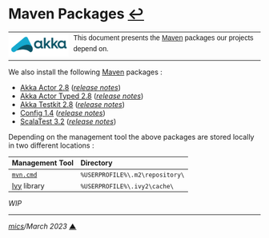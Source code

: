 # <span id="top">Maven Packages</span> <span style="size:25%;"><a href="README.md">↩</a></span>

<table style="font-family:Helvetica,Arial;line-height:1.6;">
  <tr>
  <td style="border:0;padding:0 10px 0 0;min-width:120px;"><a href="https://akka.io/" rel="external"><img style="border:0;" src="./docs/images/akka.svg" width="120" alt="Akka project"/></a></td>
  <td style="border:0;padding:0;vertical-align:text-top;">This document presents the <a href="https://mvnrepository.com/" rel="external">Maven</a> packages our projects depend on.
  </td>
  </tr>
</table>

We also install the following [Maven][maven_repository] packages : 

- [Akka Actor 2.8](https://mvnrepository.com/artifact/com.typesafe.akka/akka-actor) ([*release notes*](https://github.com/akka/akka/releases))
- [Akka Actor Typed 2.8](https://mvnrepository.com/artifact/com.typesafe.akka/akka-actor-typed) ([*release notes*](https://github.com/akka/akka/releases))
- [Akka Testkit 2.8](https://mvnrepository.com/artifact/com.typesafe.akka/akka-testkit) ([*release notes*](https://github.com/akka/akka/releases))
- [Config 1.4](https://mvnrepository.com/artifact/com.typesafe/config) ([*release notes*](https://github.com/lightbend/config/blob/main/NEWS.md))
- [ScalaTest 3.2](https://mvnrepository.com/artifact/org.scalatest/scalatest) ([*release notes*](https://github.com/scalatest/scalatest/releases/tag/release-3.2.15))

Depending on the management tool the above packages are stored locally in two different locations :

| Management&nbsp;Tool        | Directory                       |
|:-----------------------|:--------------------------------|
| [`mvn.cmd`][mvn_cli]   | `%USERPROFILE%\.m2\repository\` | 
| [Ivy][ivy_lib] library | `%USERPROFILE%\.ivy2\cache\`    |

*WIP*

***

*[mics](https://lampwww.epfl.ch/~michelou/)/March 2023* [**&#9650;**](#top)
<span id="bottom">&nbsp;</span>

<!-- link refs -->

[ivy_lib]: https://
[maven_repository]: https://mvnrepository.com/
[mvn_cli]: https://maven.apache.org/ref/3.9.0/maven-embedder/cli.html
